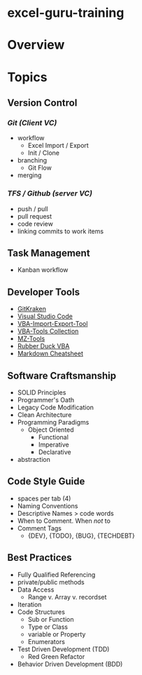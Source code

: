 # __excel-guru-training__



# __Overview__



# __Topics__

## Version Control
### _Git (Client VC)_
* workflow
  * Excel Import / Export
  * Init / Clone
* branching
  * Git Flow
* merging


### _TFS / Github (server VC)_
* push / pull
* pull request
* code review
* linking commits to work items


## Task Management
* Kanban workflow


## Developer Tools
* [GitKraken](https://www.gitkraken.com/)
* [Visual Studio Code](https://code.visualstudio.com/)
* [VBA-Import-Export-Tool](https://github.com/connerk/VBA-IDE-Code-Export)
* [VBA-Tools Collection](https://github.com/VBA-tools)
* [MZ-Tools](https://www.mztools.com/)
* [Rubber Duck VBA](http://rubberduckvba.com/)
* [Markdown Cheatsheet](https://github.com/adam-p/markdown-here/wiki/Markdown-Cheatsheet)


## Software Craftsmanship
* SOLID Principles
* Programmer's Oath
* Legacy Code Modification
* Clean Architecture
* Programming Paradigms
  * Object Oriented
	* Functional
	* Imperative
	* Declarative
* abstraction


## Code Style Guide
* spaces per tab (4)
* Naming Conventions
* Descriptive Names > code words
* When to Comment. When *not* to
* Comment Tags 
  * {DEV}, {TODO}, {BUG}, {TECHDEBT}


## Best Practices
* Fully Qualified Referencing
* private/public methods
* Data Access
  * Range v. Array v. recordset 
* Iteration
* Code Structures
  * Sub or Function
  * Type or Class
  * variable or Property 
  * Enumerators
* Test Driven Development (TDD)
	* Red Green Refactor
* Behavior Driven Development (BDD)

